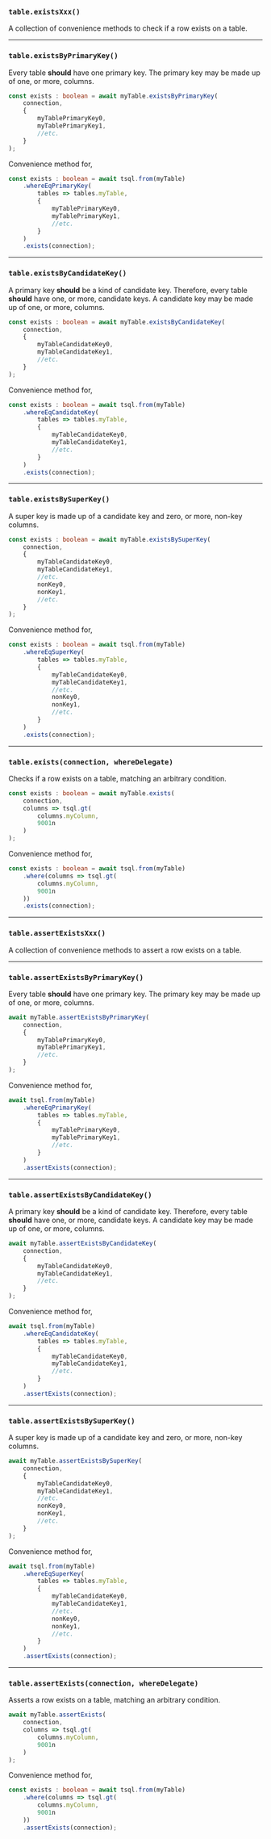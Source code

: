 ### `table.existsXxx()`

A collection of convenience methods to check if a row exists on a table.

-----

### `table.existsByPrimaryKey()`

Every table **should** have one primary key.
The primary key may be made up of one, or more, columns.
```ts
const exists : boolean = await myTable.existsByPrimaryKey(
    connection,
    {
        myTablePrimaryKey0,
        myTablePrimaryKey1,
        //etc.
    }
);
```

Convenience method for,
```ts
const exists : boolean = await tsql.from(myTable)
    .whereEqPrimaryKey(
        tables => tables.myTable,
        {
            myTablePrimaryKey0,
            myTablePrimaryKey1,
            //etc.
        }
    )
    .exists(connection);
```

-----

### `table.existsByCandidateKey()`

A primary key **should** be a kind of candidate key.
Therefore, every table **should** have one, or more, candidate keys.
A candidate key may be made up of one, or more, columns.

```ts
const exists : boolean = await myTable.existsByCandidateKey(
    connection,
    {
        myTableCandidateKey0,
        myTableCandidateKey1,
        //etc.
    }
);
```

Convenience method for,
```ts
const exists : boolean = await tsql.from(myTable)
    .whereEqCandidateKey(
        tables => tables.myTable,
        {
            myTableCandidateKey0,
            myTableCandidateKey1,
            //etc.
        }
    )
    .exists(connection);
```

-----

### `table.existsBySuperKey()`

A super key is made up of a candidate key and zero, or more, non-key columns.
```ts
const exists : boolean = await myTable.existsBySuperKey(
    connection,
    {
        myTableCandidateKey0,
        myTableCandidateKey1,
        //etc.
        nonKey0,
        nonKey1,
        //etc.
    }
);
```

Convenience method for,
```ts
const exists : boolean = await tsql.from(myTable)
    .whereEqSuperKey(
        tables => tables.myTable,
        {
            myTableCandidateKey0,
            myTableCandidateKey1,
            //etc.
            nonKey0,
            nonKey1,
            //etc.
        }
    )
    .exists(connection);
```

-----

### `table.exists(connection, whereDelegate)`

Checks if a row exists on a table, matching an arbitrary condition.
```ts
const exists : boolean = await myTable.exists(
    connection,
    columns => tsql.gt(
        columns.myColumn,
        9001n
    )
);
```

Convenience method for,
```ts
const exists : boolean = await tsql.from(myTable)
    .where(columns => tsql.gt(
        columns.myColumn,
        9001n
    ))
    .exists(connection);
```

-----

### `table.assertExistsXxx()`

A collection of convenience methods to assert a row exists on a table.

-----

### `table.assertExistsByPrimaryKey()`

Every table **should** have one primary key.
The primary key may be made up of one, or more, columns.
```ts
await myTable.assertExistsByPrimaryKey(
    connection,
    {
        myTablePrimaryKey0,
        myTablePrimaryKey1,
        //etc.
    }
);
```

Convenience method for,
```ts
await tsql.from(myTable)
    .whereEqPrimaryKey(
        tables => tables.myTable,
        {
            myTablePrimaryKey0,
            myTablePrimaryKey1,
            //etc.
        }
    )
    .assertExists(connection);
```

-----

### `table.assertExistsByCandidateKey()`

A primary key **should** be a kind of candidate key.
Therefore, every table **should** have one, or more, candidate keys.
A candidate key may be made up of one, or more, columns.

```ts
await myTable.assertExistsByCandidateKey(
    connection,
    {
        myTableCandidateKey0,
        myTableCandidateKey1,
        //etc.
    }
);
```

Convenience method for,
```ts
await tsql.from(myTable)
    .whereEqCandidateKey(
        tables => tables.myTable,
        {
            myTableCandidateKey0,
            myTableCandidateKey1,
            //etc.
        }
    )
    .assertExists(connection);
```

-----

### `table.assertExistsBySuperKey()`

A super key is made up of a candidate key and zero, or more, non-key columns.
```ts
await myTable.assertExistsBySuperKey(
    connection,
    {
        myTableCandidateKey0,
        myTableCandidateKey1,
        //etc.
        nonKey0,
        nonKey1,
        //etc.
    }
);
```

Convenience method for,
```ts
await tsql.from(myTable)
    .whereEqSuperKey(
        tables => tables.myTable,
        {
            myTableCandidateKey0,
            myTableCandidateKey1,
            //etc.
            nonKey0,
            nonKey1,
            //etc.
        }
    )
    .assertExists(connection);
```

-----

### `table.assertExists(connection, whereDelegate)`

Asserts a row exists on a table, matching an arbitrary condition.
```ts
await myTable.assertExists(
    connection,
    columns => tsql.gt(
        columns.myColumn,
        9001n
    )
);
```

Convenience method for,
```ts
const exists : boolean = await tsql.from(myTable)
    .where(columns => tsql.gt(
        columns.myColumn,
        9001n
    ))
    .assertExists(connection);
```
